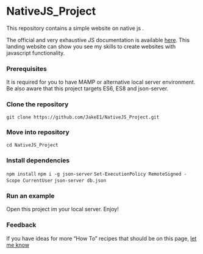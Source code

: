 NativeJS_Project
=========================

This repository contains a simple website on native js .

The official and very exhaustive JS documentation is available [here](https://developer.mozilla.org/en-US/docs/Web/JavaScript). This landing website can show you see my skills to create websites with javascript functionality.

### Prerequisites
It is required for you to have MAMP or alternative local server environment. Be also aware that this project targets ES6, ES8 and json-server.

### Clone the repository
`git clone https://github.com/JakeE1/NativeJS_Project.git`

### Move into repository
`cd NativeJS_Project`

### Install dependencies
`npm install`
`npm i -g json-server`
`Set-ExecutionPolicy RemoteSigned -Scope CurrentUser` 
`json-server db.json`

### Run an example

Open this project im your local server. Enjoy!

### Feedback

If you have ideas for more “How To” recipes that should be on this page, [let me know](https://github.com/JakeE1/NativeJS_Project/issues)

